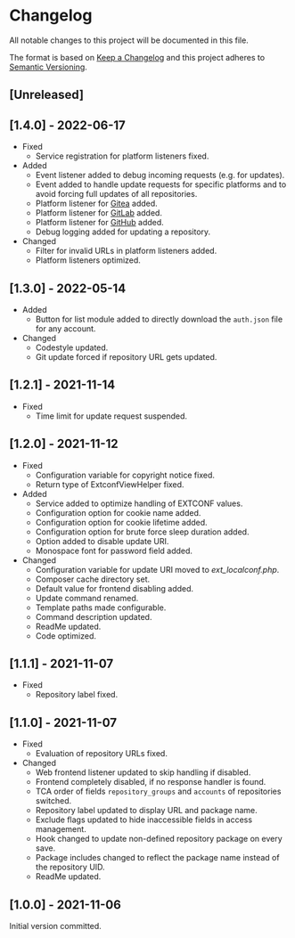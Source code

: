 # Changelog
All notable changes to this project will be documented in this file.

The format is based on [Keep a Changelog](https://keepachangelog.com/en/1.0.0/) and this project adheres to [Semantic Versioning](https://semver.org/spec/v2.0.0.html).

## [Unreleased]

## [1.4.0] - 2022-06-17
* Fixed
  * Service registration for platform listeners fixed.
* Added
  * Event listener added to debug incoming requests (e.g. for updates).
  * Event added to handle update requests for specific platforms and to avoid forcing full updates of all repositories.
  * Platform listener for [Gitea](https://gitea.io/) added.
  * Platform listener for [GitLab](https://gitlab.com/) added.
  * Platform listener for [GitHub](https://github.com/) added.
  * Debug logging added for updating a repository.
* Changed
  * Filter for invalid URLs in platform listeners added.
  * Platform listeners optimized.

## [1.3.0] - 2022-05-14
* Added
  * Button for list module added to directly download the `auth.json` file for any account.
* Changed
  * Codestyle updated.
  * Git update forced if repository URL gets updated.

## [1.2.1] - 2021-11-14
* Fixed
  * Time limit for update request suspended.

## [1.2.0] - 2021-11-12
* Fixed
  * Configuration variable for copyright notice fixed.
  * Return type of ExtconfViewHelper fixed.
* Added
  * Service added to optimize handling of EXTCONF values.
  * Configuration option for cookie name added.
  * Configuration option for cookie lifetime added.
  * Configuration option for brute force sleep duration added.
  * Option added to disable update URI.
  * Monospace font for password field added.
* Changed
  * Configuration variable for update URI moved to _ext_localconf.php_.
  * Composer cache directory set.
  * Default value for frontend disabling added.
  * Update command renamed.
  * Template paths made configurable.
  * Command description updated.
  * ReadMe updated.
  * Code optimized.

## [1.1.1] - 2021-11-07
* Fixed
  * Repository label fixed.

## [1.1.0] - 2021-11-07
* Fixed
  * Evaluation of repository URLs fixed.
* Changed
  * Web frontend listener updated to skip handling if disabled.
  * Frontend completely disabled, if no response handler is found.
  * TCA order of fields `repository_groups` and `accounts` of repositories switched.
  * Repository label updated to display URL and package name.
  * Exclude flags updated to hide inaccessible fields in access management.
  * Hook changed to update non-defined repository package on every save.
  * Package includes changed to reflect the package name instead of the repository UID.
  * ReadMe updated.

## [1.0.0] - 2021-11-06
Initial version committed.
